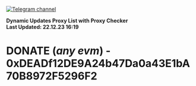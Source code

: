 [![Telegram channel](https://img.shields.io/endpoint?url=https://runkit.io/damiankrawczyk/telegram-badge/branches/master?url=https://t.me/n4z4v0d)](https://t.me/n4z4v0d) 

**Dynamic Updates Proxy List with Proxy Checker**  
**Last Updated: 22.12.23 16:19**

# DONATE (_any evm_) - 0xDEADf12DE9A24b47Da0a43E1bA70B8972F5296F2
